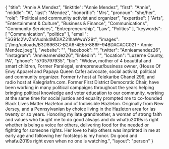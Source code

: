 {
  "title": "Annie A Mendez",
  "linktitle": "Annie Mendez",
  "first": "Annie",
  "middle": "A",
  "last": "Mendez",
  "honorific": "Mrs",
  "pronoun": "she/her",
  "role": "Political and community activist and organizer",
  "expertise": [
    "Arts",
    "Entertainment & Culture",
    "Business & Finance",
    "Communications",
    "Community Services",
    "Entrepreneurship",
    "Law",
    "Politics"
  ],
  "keywords": [
    "Communication",
    "politics"
  ],
  "email": "SG91c2VvZmVudnk4MDlAZ21haWwuY29t",
  "images": ["/img/uploads/B3D8963C-B2A6-4E55-886F-94BDACACC021 - Annie Mendez.jpeg"],
  "website": "",
  "facebook": "",
  "twitter": "Annieamendez26",
  "instagram": "Annieamendez26",
  "linkedin": "",
  "location": "Luzerne County, PA",
  "phone": "5705797935",
  "bio": "Widow, mother of 4 beautiful and smart children, Former Paralegal, entrepreneur/business owner, (House Of Envy Apparel and Papaya Queen Cafe) advocate, social activist, political and community organizer. Former tv host at Telekaribe Chanel 299, and radio host at Kalegriafm.com. Former First District Democratic  Chair, have been working in many political campaigns throughout the years helping bringing political knowledge and voter education to our community, working at the same time for social justice and equality prompted  me to co-founded Black Lives Matter Hazleton and of Indivisible Hazleton. Originally  from New Jersey, and a Pennsylvanian by choice living in the Hazleton area for las twenty or so years. Honoring my late grandmother, a woman of strong faith and values who taught me to do good always and  do what\u2019s is right whether is being a voice for others, delivering food for the needed or fighting for someone rights. Her love to help others was imprinted in me at early age and following her footsteps is my honor. Do good and what\u2019s right even when no one is watching.",
  "layout": "person"
}
